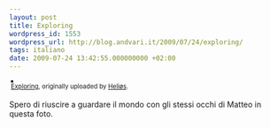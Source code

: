 ```yaml
---
layout: post
title: Exploring
wordpress_id: 1553
wordpress_url: http://blog.andvari.it/2009/07/24/exploring/
tags: italiano
date: 2009-07-24 13:42:55.000000000 +02:00
---
```

<style type="text/css">
.flickr-photo { border: solid 2px #000000; }
.flickr-yourcomment { }
.flickr-frame { text-align: left; padding: 3px; }
.flickr-caption { font-size: 0.8em; margin-top: 0px; }
</style>

<div class="flickr-frame">
	<a href="http://www.flickr.com/photos/helios89/3752258552/" title="photo sharing"><img src="http://farm4.static.flickr.com/3425/3752258552_5d4f89d29d.jpg" class="flickr-photo" alt="" /></a>
<br />
	<span class="flickr-caption"><a href="http://www.flickr.com/photos/helios89/3752258552/">Exploring</a>, originally uploaded by <a href="http://www.flickr.com/people/helios89/">Heliøs</a>.</span>
</div>
				
<p class="flickr-yourcomment">
	Spero di riuscire a guardare il mondo con gli stessi occhi di Matteo in questa foto.
</p>
